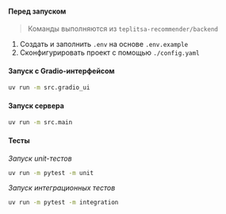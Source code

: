 #### Перед запуском

> Команды выполняются из `teplitsa-recommender/backend`

1. Создать и заполнить `.env` на основе `.env.example`
2. Сконфигурировать проект с помощью `./config.yaml`

#### Запуск с Gradio-интерфейсом

```bash
uv run -m src.gradio_ui
```

#### Запуск сервера

```bash
uv run -m src.main
```

#### Тесты

_Запуск unit-тестов_

```bash
uv run -m pytest -m unit
```

_Запуск интеграционных тестов_

```bash
uv run -m pytest -m integration
```
